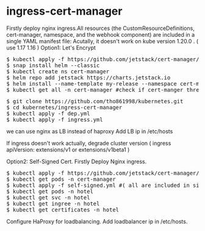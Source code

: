 # ingress-cert-manager 
Firstly deploy nginx ingress.All resources (the CustomResourceDefinitions, cert-manager, namespace, and the webhook component) are included in a single YAML manifest file: Acutally, it doesn't work on kube version 1.20.0 . ( use 1.17 1.16 )
Option1: Let's Encrypt
<pre>
$ kubectl apply -f https://github.com/jetstack/cert-manager/releases/download/v1.4.0-alpha.1/cert-manager.crds.yaml
$ snap install helm --classic
$ kubectl create ns cert-manager
$ helm repo add jetstack https://charts.jetstack.io
$ helm install --name-template my-release --namespace cert-manager jetstack/cert-manager
$ kubectl get all -n cert-manager #check if cert-manger three pods are running 
</pre>
<pre>
$ git clone https://github.com/tho861998/kubernetes.git
$ cd kubernetes/ingress-cert-manager
$ kubectl apply -f dep.yml
$ kubectl apply -f ingress.yml
</pre>
we can use nginx as LB instead of haproxy
Add LB ip in /etc/hosts

If ingress doesn't work actually, degrade cluster version ( ingress apiVersion: extensions/v1 or extensions/v1beta1 )

Option2: Self-Signed Cert. Firstly Deploy Nginx ingress.
<pre>
$ kubectl apply -f https://github.com/jetstack/cert-manager/releases/download/v1.1.0/cert-manager.yaml
$ kubectl get pods -n cert-manager
$ kubectl apply -f self-signed.yml #( all are included in single file )
$ kubectl get pods -n hotel
$ kubectl get svc -n hotel
$ kubectl get ingree -n hotel
$ kubectl get certificates -n hotel
</pre>
Configure HaProxy for loadbalancing. Add loadbalancer ip in /etc/hosts.


